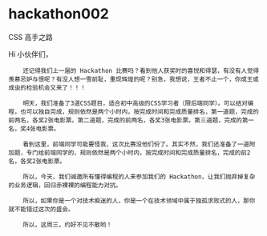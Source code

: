 # hackathon002
CSS 高手之路

Hi 小伙伴们，

        还记得我们上一届的 Hackathon 比赛吗？看到他人获奖时的喜悦和得瑟，有没有人觉得羡慕忌妒与恨呢？有没人想一雪前耻，重现辉煌的呢？别急，我想说，王者不止一个，你成王或成虫的检验机会又来了！！！

        明天，我们准备了3道CSS题目，适合初中高级的CSS学习者（限后端同学）。可以结对编程，也可以独自完成，规则依然是两个小时内，按完成时间和完成质量排名，第一道题，完成的前两名，各奖2张电影票。第二道题，完成的前两名，各奖3张电影票。第三道题，完成的第一名，奖4张电影票。

        看到这里，前端同学可能要怪我，这次比赛没他们份了。其实不然，我们还准备了一道附加题，专门给前端同学的，规则依然是两个小时内，按完成时间和完成质量排名，完成的前2名，各奖2张电影票。

        所以，今天，我们诚邀所有懂得编程的人来参加我们的 Hackathon，让我们抛弃掉复杂的业务逻辑，回归赤裸裸的编程能力对抗。

        所以，如果你是一个对技术痴迷的人，你是一个在技术领域中属于独孤求败式的人，那你就不能错过这次的盛会。

        所以，这周三，约好不见不散哟！
